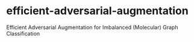 # efficient-adversarial-augmentation
Efficient Adversarial Augmentation for Imbalanced (Molecular) Graph Classification 
